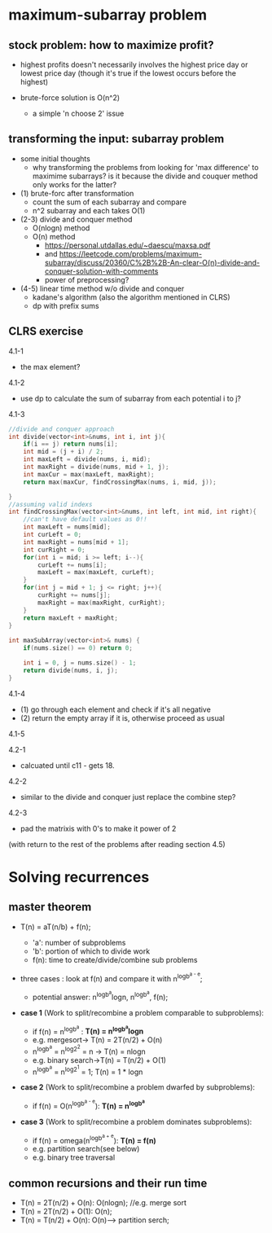 # maximum-subarray problem
## stock problem: how to maximize profit?
- highest profits doesn't necessarily involves the highest price day or lowest price day (though it's true if the lowest occurs before the highest)

- brute-force solution is O(n^2)
    - a simple 'n choose 2' issue

## transforming the input: subarray problem
- some initial thoughts
    - why transforming the problems from looking for 'max difference' to maximime subarrays? is it because the divide and couquer method only works for the latter?
- (1) brute-forc after transformation
    - count the sum of each subarray and compare
    - n^2 subarray and each takes O(1)
- (2-3) divide and conquer method
    - O(nlogn) method
    - O(n) method
      - https://personal.utdallas.edu/~daescu/maxsa.pdf
      - and https://leetcode.com/problems/maximum-subarray/discuss/20360/C%2B%2B-An-clear-O(n)-divide-and-conquer-solution-with-comments
      - power of preprocessing?
- (4-5) linear time method w/o divide and conquer
    - kadane's algorithm (also the algorithm mentioned in CLRS)
    - dp with prefix sums
     
## CLRS exercise
4.1-1
- the max element?

4.1-2
- use dp to calculate the sum of subarray from each potential i to j?

4.1-3
```cpp
//divide and conquer approach
int divide(vector<int>&nums, int i, int j){
    if(i == j) return nums[i];
    int mid = (j + i) / 2;
    int maxLeft = divide(nums, i, mid);
    int maxRight = divide(nums, mid + 1, j);
    int maxCur = max(maxLeft, maxRight);
    return max(maxCur, findCrossingMax(nums, i, mid, j));

}
//assuming valid indexs
int findCrossingMax(vector<int>&nums, int left, int mid, int right){
    //can't have default values as 0!!
    int maxLeft = nums[mid];
    int curLeft = 0;
    int maxRight = nums[mid + 1];
    int curRight = 0;
    for(int i = mid; i >= left; i--){
        curLeft += nums[i];
        maxLeft = max(maxLeft, curLeft);
    }
    for(int j = mid + 1; j <= right; j++){
        curRight += nums[j];
        maxRight = max(maxRight, curRight);
    }
    return maxLeft + maxRight;
}
    
int maxSubArray(vector<int>& nums) {
    if(nums.size() == 0) return 0;

    int i = 0, j = nums.size() - 1;
    return divide(nums, i, j);
}
```

4.1-4    
- (1) go through each element and check if it's all negative
- (2) return the empty array if it is, otherwise proceed as usual

4.1-5

4.2-1
- calcuated until c11 - gets 18. 

4.2-2
- similar to the divide and conquer just replace the combine step?

4.2-3
- pad the matrixis with 0's to make it power of 2

(with return to the rest of the problems after reading section 4.5)

# Solving recurrences
## master theorem
- T(n) = aT(n/b) + f(n); 
    - 'a': number of subproblems
    - 'b': portion of which to divide work
    - f(n): time to create/divide/combine sub problems

- three cases : look at f(n) and compare it with n<sup>logb<sup>a - e</sup></sup>; 
    - potential answer: n<sup>logb<sup>a</sup></sup>logn, n<sup>logb<sup>a</sup></sup>, f(n);
- **case 1** (Work to split/recombine a problem comparable to subproblems):
    - if f(n) = n<sup>logb<sup>a</sup></sup> : **T(n) = n<sup>logb<sup>a</sup></sup>logn**
    - e.g. mergesort-> T(n) = 2T(n/2) + O(n)
    - n<sup>logb<sup>a</sup></sup> = n<sup>log2<sup>2</sup></sup> = n -> T(n) = nlogn
    - e.g. binary search->T(n) = T(n/2) + O(1)
    - n<sup>logb<sup>a</sup></sup> = n<sup>log2<sup>1</sup></sup> = 1; T(n) = 1 * logn
    
- **case 2** (Work to split/recombine a problem dwarfed by subproblems):
    - if f(n) = O(n<sup>logb<sup>a - e</sup></sup>): **T(n) = n<sup>logb<sup>a</sup></sup>**
            
- **case 3** (Work to split/recombine a problem dominates subproblems):
    - if f(n) = omega(n<sup>logb<sup>a + e</sup></sup>): **T(n) = f(n)**
    - e.g. partition search(see below)
    - e.g. binary tree traversal 

## common recursions and their run time
  - T(n) = 2T(n/2) + O(n): O(nlogn); //e.g. merge sort
  - T(n) = 2T(n/2) + O(1): O(n);
  - T(n) = T(n/2) + O(n): O(n)--> partition serch;




